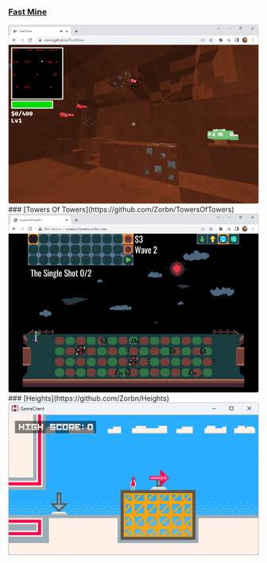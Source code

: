 ### [Fast Mine](https://github.com/Zorbn/FastMine)
<img src="./Extra/fastMineScreenshot.png" width="640" title="Fast Mine" />
### [Towers Of Towers](https://github.com/Zorbn/TowersOfTowers)
<img src="./Extra/towersOfTowersScreenshot.png" width="640" title="Towers Of Towers" />
### [Heights](https://github.com/Zorbn/Heights)
<img src="./Extra/heightsScreenshot.png" width="640" title="Heights" />
